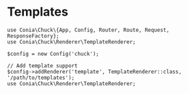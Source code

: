 Templates
=========


    use Conia\Chuck\{App, Config, Router, Route, Request, ResponseFactory};
    use Conia\Chuck\Renderer\TemplateRenderer;

    $config = new Config('chuck');

    // Add template support
    $config->addRenderer('template', TemplateRenderer::class, '/path/to/templates');
    use Conia\Chuck\Renderer\TemplateRenderer;

